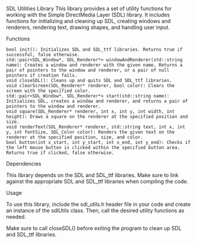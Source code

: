 SDL Utilities Library This library provides a set of utility functions for working with the Simple DirectMedia Layer (SDL) library. It includes functions for initializing and cleaning up SDL, creating windows and renderers, rendering text, drawing shapes, and handling user input.

Functions

    bool init(): Initializes SDL and SDL_ttf libraries. Returns true if successful, false otherwise.
    std::pair<SDL_Window*, SDL_Renderer*> windowAndRenderer(std::string name): Creates a window and renderer with the given name. Returns a pair of pointers to the window and renderer, or a pair of null pointers if creation fails.
    void closeSDL(): Cleans up and quits SDL and SDL_ttf libraries.
    void clearScreen(SDL_Renderer* renderer, bool color): Clears the screen with the specified color.
    std::pair<SDL_Window*, SDL_Renderer*> start(std::string name): Initializes SDL, creates a window and renderer, and returns a pair of pointers to the window and renderer.
    void square(SDL_Renderer* renderer, int x, int y, int width, int height): Draws a square on the renderer at the specified position and size.
    void renderText(SDL_Renderer* renderer, std::string text, int x, int y, int fontSize, SDL_Color color): Renders the given text on the renderer at the specified position, size, and color.
    bool button(int x_start, int y_start, int x_end, int y_end): Checks if the left mouse button is clicked within the specified button area. Returns true if clicked, false otherwise.

Dependencies

This library depends on the SDL and SDL_ttf libraries. Make sure to link against the appropriate SDL and SDL_ttf libraries when compiling the code.

Usage

To use this library, include the sdl_utils.h header file in your code and create an instance of the sdlUtils class. Then, call the desired utility functions as needed.

Make sure to call closeSDL() before exiting the program to clean up SDL and SDL_ttf libraries.
